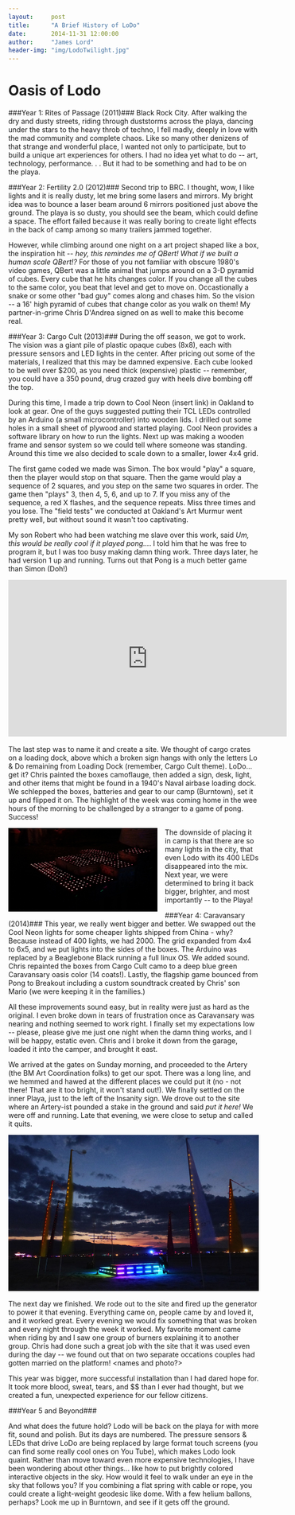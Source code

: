 ```yaml
---
layout:     post
title:      "A Brief History of LoDo"
date:       2014-11-31 12:00:00
author:     "James Lord"
header-img: "img/LodoTwilight.jpg"
---
```


Oasis of Lodo
=============

###Year 1: Rites of Passage (2011)### 
Black Rock City.  After walking the dry and dusty streets, riding through duststorms across the playa, dancing under the stars to the heavy throb of techno, I fell madly, deeply in love with the mad community and complete chaos.  Like so many other denizens of that strange and wonderful place, I wanted not only to participate, but to build a  unique art experiences for others.  I had no idea yet what to do -- art, technology, performance. . .  But it had to be something and had to be on the playa.

###Year 2: Fertility 2.0 (2012)###
Second trip to BRC.  I thought, wow, I like lights and it is really dusty, let me bring some lasers and mirrors.  My bright idea was to bounce a laser beam around 6 mirrors positioned just above the ground.  The playa is so dusty, you should see the beam, which could define a space. The effort failed because it was really boring to create light effects in the back of camp among so many trailers jammed together.  

However, while climbing around one night on a art project shaped like a box, the inspiration hit -- _hey, this remindes me of QBert!  What if we built a human scale QBert!?_  For those of you not familiar with obscure 1980's video games, QBert was a little animal that jumps around on a 3-D pyramid of cubes.  Every cube that he hits changes color.   If you change all the cubes to the same color, you beat that level and get to move on.  Occastionally a snake or some other "bad guy" comes along and chases him.  So the vision  -- a 16' high pyramid of cubes that change color as you walk on them!  My partner-in-grime Chris D'Andrea signed on as well to make this become real.

###Year 3: Cargo Cult (2013)###
During the off season, we got to work.  The vision was a giant pile of plastic opaque cubes (8x8), each with pressure sensors and LED lights in the center.  After pricing out some of the materials, I realized that this may be damned expensive.  Each cube looked to be well over $200, as you need thick (expensive) plastic  -- remember, you could have a  350 pound, drug crazed guy with heels dive bombing off the top.

During this time, I made a trip down to Cool Neon (insert link) in Oakland to look at gear.  One of the guys suggested putting their TCL LEDs controlled by an Arduino (a small microcontroller) into wooden lids.  I drilled out some holes in a small sheet of plywood and started playing.  Cool Neon provides a software library on how to run the lights.  Next up was making a wooden frame and sensor system so we could tell where someone was standing.  Around this time we also decided to scale down to a smaller, lower 4x4 grid.

The first game coded we made was Simon.  The box would "play" a square, then the player would stop on that square.  Then the game would play a sequence of 2 squares, and you step on the same two squares in order.  The game then "plays" 3, then 4, 5, 6, and up to 7.  If you miss any of the sequence, a red X flashes, and the sequence repeats.  Miss three times and you lose.  The "field tests" we conducted at Oakland's Art Murmur went pretty well, but without sound it wasn't too captivating.

My son Robert who had been watching me slave over this work, said _Um, this would be really cool if it played pong..._.  I told him that he was free to program it, but I was too busy making damn thing work.  Three days later, he had version 1 up and running.  Turns out that Pong is a much better game than Simon (Doh!) 

<iframe width="560" height="315" src="https://www.youtube.com/embed/EclHhFcBG7s" frameborder="0" allowfullscreen></iframe>

The last step was to name it and create a site.  We thought of cargo crates on a loading dock, above which a broken sign hangs with only the letters Lo & Do remaining from Loading Dock (remember, Cargo Cult theme).  LoDo...  get it?  Chris painted the boxes camoflauge, then added a sign, desk, light, and other items that might be found in a 1940's Naval airbase loading dock.  We schlepped the boxes, batteries and gear to our camp (Burntown), set it up and flipped it on.  The highlight of the week was coming home in the wee hours of the morning to be challenged by a stranger to a game of pong.  Success! 

<img src="/img/LodoSmall.jpg" align="left" width="300" style="PADDING-RIGHT: 15px;"/>

The downside of placing it in camp is that there are so many lights in the city, that even Lodo with its 400 LEDs disappeared into the mix.  Next year, we were determined to bring it back bigger, brighter, and most importantly -- to the Playa!

###Year 4: Caravansary (2014)###
This year, we really went bigger and better.  We swapped out the Cool Neon lights for some cheaper lights shipped from China - why?  Because instead of 400 lights, we had 2000.  The grid expanded from 4x4 to 6x5, and we put lights into the sides of the boxes.  The Arduino was replaced by a Beaglebone Black running a full linux OS.  We added sound.  Chris repainted the boxes from Cargo Cult camo  to a deep blue green Caravansary oasis color (14 coats!).  Lastly, the flagship game bounced from Pong to Breakout including a custom soundtrack created by Chris' son Mario (we were keeping it in the families.)

All these improvements sound easy, but in reality were just as hard as the original.  I even broke down in tears of frustration once as Caravansary was nearing and nothing seemed to work right.  I finally set my expectations low -- please, please give me just one night when the damn thing works, and I will be happy, estatic even.  Chris and I broke it down from the garage, loaded it into the camper, and brought it east.

We arrived at the gates on Sunday morning, and proceeded to the Artery (the BM Art Coordination folks) to get our spot.  There was a long line, and we hemmed and hawed at the different places we could put it (no - not there!  That are it too bright, it won't stand out!).  We finally settled on the inner Playa, just to the left of the Insanity sign.  We drove out to the site where an Artery-ist pounded a stake in the ground and said _put it here!_  We were off and running.  Late that evening, we were close to setup and called it quits.

![Setting Up on the Playa](/img/LodoOnPlaya.jpg )

The next day we finished.  We rode out to the site and fired up the generator to power it that evening.  Everything came on, people came by and loved it, and it worked great.  Every evening we would fix something that was broken and every night through the week it worked.  My favorite moment came when riding by and I saw one group of burners explaining it to another group.  Chris had done such a great job with the site that it was used even during the day -- we found out that on two separate occations couples had gotten married on the platform! <names and photo?>

This year was bigger, more successful installation than I had dared hope for.  It took more blood, sweat, tears, and $$ than I ever had thought, but we created a fun, unexpected experience for our fellow citizens.

###Year 5 and Beyond###

And what does the future hold?  Lodo will be back on the playa for <BM Event> with more fit, sound and polish.  But its days are numbered.  The pressure sensors & LEDs that drive LoDo are being replaced by large format touch screens (you can find some really cool ones on You Tube), which makes Lodo look quaint.  Rather than move toward even more expensive technologies, I have been wondering about other things... like how to put brightly colored interactive objects in the sky.  How would it feel to walk under an eye in the sky that follows you? If you combining a flat spring with cable or rope, you could create a light-weight geodesic like dome.  With a few helium ballons, perhaps?  Look me up in Burntown, and see if it gets off the ground.